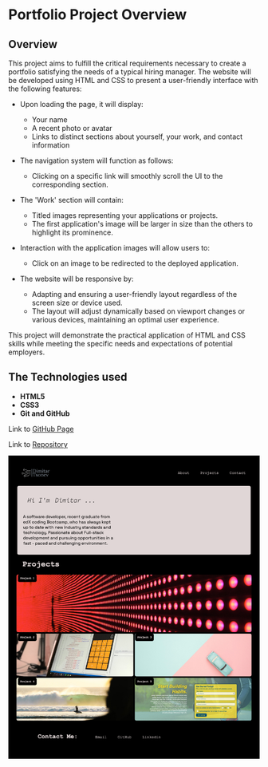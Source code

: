 # Portfolio Project Overview


## Overview  

This project aims to fulfill the critical requirements necessary to create a portfolio satisfying the needs of a typical hiring manager. The website will be developed using HTML and CSS to present a user-friendly interface with the following features:

- Upon loading the page, it will display:
  - Your name
  - A recent photo or avatar
  - Links to distinct sections about yourself, your work, and contact information

- The navigation system will function as follows:
  - Clicking on a specific link will smoothly scroll the UI to the corresponding section.

- The 'Work' section will contain:
  - Titled images representing your applications or projects.
  - The first application's image will be larger in size than the others to highlight its prominence.

- Interaction with the application images will allow users to:
  - Click on an image to be redirected to the deployed application.

- The website will be responsive by:
  - Adapting and ensuring a user-friendly layout regardless of the screen size or device used.
  - The layout will adjust dynamically based on viewport changes or various devices, maintaining an optimal user experience.

This project will demonstrate the practical application of HTML and CSS skills while meeting the specific needs and expectations of potential employers.

## The Technologies used

- **HTML5**
- **CSS3**
- **Git and GitHub**

<p>Link to  <a href="https://github.com/D-Tsonev/myPortfolio">GitHub Page</a><p>

<p>Link to  <a href="https://d-tsonev.github.io/myPortfolio/">Repository</a><p>


![](./assets/images/screencapture.png)